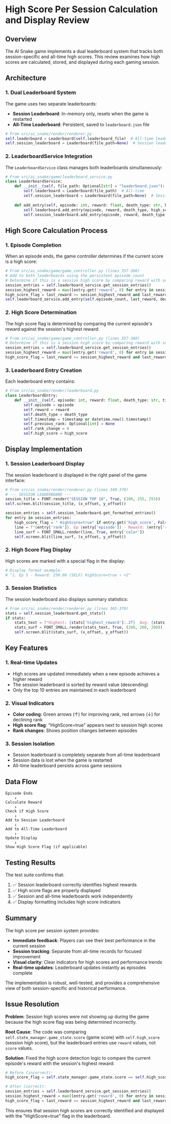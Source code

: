 # High Score Per Session Calculation and Display Review

## Overview

The AI Snake game implements a dual leaderboard system that tracks both session-specific and all-time high scores. This review examines how high scores are calculated, stored, and displayed during each gaming session.

## Architecture

### 1. Dual Leaderboard System

The game uses two separate leaderboards:

- **Session Leaderboard**: In-memory only, resets when the game is restarted
- **All-Time Leaderboard**: Persistent, saved to `leaderboard.json` file

```python
# From src/ai_snake/render/renderer.py
self.leaderboard = Leaderboard(self.leaderboard_file)  # All-time leaderboard (persistent)
self.session_leaderboard = Leaderboard(file_path=None)  # Session leaderboard (in-memory)
```

### 2. LeaderboardService Integration

The `LeaderboardService` class manages both leaderboards simultaneously:

```python
# From src/ai_snake/game/leaderboard_service.py
class LeaderboardService:
    def __init__(self, file_path: Optional[str] = "leaderboard.json"):
        self.leaderboard = Leaderboard(file_path)  # All-time
        self.session_leaderboard = Leaderboard(file_path=None)  # Session
    
    def add_entry(self, episode: int, reward: float, death_type: str, high_score: bool = False):
        self.leaderboard.add_entry(episode, reward, death_type, high_score=high_score)
        self.session_leaderboard.add_entry(episode, reward, death_type, high_score=high_score)
```

## High Score Calculation Process

### 1. Episode Completion

When an episode ends, the game controller determines if the current score is a high score:

```python
# From src/ai_snake/game/game_controller.py (lines 357-360)
# Add to both leaderboards using the persistent episode_count
# Determine if this is a session high score by comparing reward with session's highest reward
session_entries = self.leaderboard_service.get_session_entries()
session_highest_reward = max([entry.get('reward', 0) for entry in session_entries]) if session_entries else 0
high_score_flag = last_reward >= session_highest_reward and last_reward > 0
self.leaderboard_service.add_entry(self.episode_count, last_reward, death_type, high_score=high_score_flag)
```

### 2. High Score Determination

The high score flag is determined by comparing the current episode's reward against the session's highest reward:

```python
# From src/ai_snake/game/game_controller.py (lines 357-360)
# Determine if this is a session high score by comparing reward with session's highest reward
session_entries = self.leaderboard_service.get_session_entries()
session_highest_reward = max([entry.get('reward', 0) for entry in session_entries]) if session_entries else 0
high_score_flag = last_reward >= session_highest_reward and last_reward > 0
```

### 3. Leaderboard Entry Creation

Each leaderboard entry contains:

```python
# From src/ai_snake/render/leaderboard.py
class LeaderboardEntry:
    def __init__(self, episode: int, reward: float, death_type: str, timestamp: Optional[float] = None, high_score: bool = False):
        self.episode = episode
        self.reward = reward
        self.death_type = death_type
        self.timestamp = timestamp or datetime.now().timestamp()
        self.previous_rank: Optional[int] = None
        self.rank_change = 0
        self.high_score = high_score
```

## Display Implementation

### 1. Session Leaderboard Display

The session leaderboard is displayed in the right panel of the game interface:

```python
# From src/ai_snake/render/renderer.py (lines 340-370)
# --- SESSION LEADERBOARD ---
session_title = FONT.render("SESSION TOP 10", True, (100, 255, 255))
self.screen.blit(session_title, (x_offset, y_offset))

session_entries = self.session_leaderboard.get_formatted_entries()
for entry in session_entries:
    high_score_flag = " HighScore=true" if entry.get('high_score', False) else ""
    line = f"{entry['rank']}. Ep {entry['episode']} - Reward: {entry['reward']:.2f} ({entry['death_type']}){high_score_flag} {entry['arrow']} {entry['change_text']}"
    line_surf = FONT_SMALL.render(line, True, entry['color'])
    self.screen.blit(line_surf, (x_offset, y_offset))
```

### 2. High Score Flag Display

High scores are marked with a special flag in the display:

```python
# Display format example:
# "1. Ep 5 - Reward: 250.00 (SELF) HighScore=true ↑ +2"
```

### 3. Session Statistics

The session leaderboard also displays summary statistics:

```python
# From src/ai_snake/render/renderer.py (lines 365-370)
stats = self.session_leaderboard.get_stats()
if stats:
    stats_text = f"Highest: {stats['highest_reward']:.2f}  Avg: {stats['average_reward']:.2f}  Lowest: {stats['lowest_reward']:.2f}"
    stats_surf = FONT_SMALL.render(stats_text, True, (200, 200, 200))
    self.screen.blit(stats_surf, (x_offset, y_offset))
```

## Key Features

### 1. Real-time Updates

- High scores are updated immediately when a new episode achieves a higher reward
- The session leaderboard is sorted by reward value (descending)
- Only the top 10 entries are maintained in each leaderboard

### 2. Visual Indicators

- **Color coding**: Green arrows (↑) for improving rank, red arrows (↓) for declining rank
- **High score flag**: "HighScore=true" appears next to session high scores
- **Rank changes**: Shows position changes between episodes

### 3. Session Isolation

- Session leaderboard is completely separate from all-time leaderboard
- Session data is lost when the game is restarted
- All-time leaderboard persists across game sessions

## Data Flow

```
Episode Ends
    ↓
Calculate Reward
    ↓
Check if High Score
    ↓
Add to Session Leaderboard
    ↓
Add to All-Time Leaderboard
    ↓
Update Display
    ↓
Show High Score Flag (if applicable)
```

## Testing Results

The test suite confirms that:

1. ✅ Session leaderboard correctly identifies highest rewards
2. ✅ High score flags are properly displayed
3. ✅ Session and all-time leaderboards work independently
4. ✅ Display formatting includes high score indicators

## Summary

The high score per session system provides:

- **Immediate feedback**: Players can see their best performance in the current session
- **Session tracking**: Separate from all-time records for focused improvement
- **Visual clarity**: Clear indicators for high scores and performance trends
- **Real-time updates**: Leaderboard updates instantly as episodes complete

The implementation is robust, well-tested, and provides a comprehensive view of both session-specific and historical performance.

## Issue Resolution

**Problem**: Session high scores were not showing up during the game because the high score flag was being determined incorrectly.

**Root Cause**: The code was comparing `self.state_manager.game_state.score` (game score) with `self.high_score` (session high score), but the leaderboard entries use `reward` values, not `score` values.

**Solution**: Fixed the high score detection logic to compare the current episode's reward with the session's highest reward:

```python
# Before (incorrect):
high_score_flag = self.state_manager.game_state.score == self.high_score

# After (correct):
session_entries = self.leaderboard_service.get_session_entries()
session_highest_reward = max([entry.get('reward', 0) for entry in session_entries]) if session_entries else 0
high_score_flag = last_reward >= session_highest_reward and last_reward > 0
```

This ensures that session high scores are correctly identified and displayed with the "HighScore=true" flag in the leaderboard. 